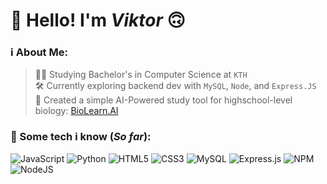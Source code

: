 # 👋 Hello! I'm _Viktor_ 🙃

### ℹ️ About Me:
> 👨‍🏫 Studying Bachelor's in Computer Science at `KTH`<br/>
> 🛠️ Currently exploring backend dev with `MySQL`, `Node`, and `Express.JS` <br/>
> 🧪 Created a simple AI-Powered study tool for highschool-level biology: [BioLearn.AI](https://github.com/VirreT/BioLearn-AI) <br/>


### 🧠 Some tech i know (***So far***):
![JavaScript](https://img.shields.io/badge/javascript-%23323330.svg?style=for-the-badge&logo=javascript&logoColor=%23F7DF1E) ![Python](https://img.shields.io/badge/python-3670A0?style=for-the-badge&logo=python&logoColor=ffdd54) ![HTML5](https://img.shields.io/badge/html5-%23E34F26.svg?style=for-the-badge&logo=html5&logoColor=white) ![CSS3](https://img.shields.io/badge/css3-%231572B6.svg?style=for-the-badge&logo=css3&logoColor=white) ![MySQL](https://img.shields.io/badge/mysql-4479A1.svg?style=for-the-badge&logo=mysql&logoColor=white) ![Express.js](https://img.shields.io/badge/express.js-%23404d59.svg?style=for-the-badge&logo=express&logoColor=%2361DAFB) ![NPM](https://img.shields.io/badge/NPM-%23CB3837.svg?style=for-the-badge&logo=npm&logoColor=white) ![NodeJS](https://img.shields.io/badge/node.js-6DA55F?style=for-the-badge&logo=node.js&logoColor=white)
